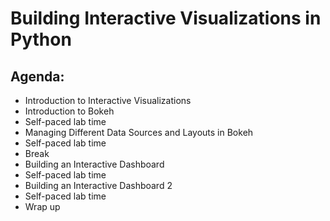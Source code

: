 # Building Interactive Visualizations in Python

## Agenda:
- Introduction to Interactive Visualizations
- Introduction to Bokeh
- Self-paced lab time
- Managing Different Data Sources and Layouts in Bokeh
- Self-paced lab time
- Break
- Building an Interactive Dashboard
- Self-paced lab time
- Building an Interactive Dashboard 2
- Self-paced lab time
- Wrap up